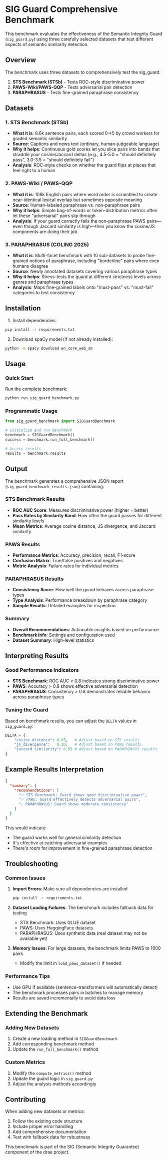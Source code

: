 # SIG Guard Comprehensive Benchmark

This benchmark evaluates the effectiveness of the Semantic Integrity Guard (`sig_guard.py`) using three carefully selected datasets that test different aspects of semantic similarity detection.

## Overview

The benchmark uses three datasets to comprehensively test the sig_guard:

1. **STS Benchmark (STSb)** - Tests ROC-style discriminative power
2. **PAWS-Wiki/PAWS-QQP** - Tests adversarial pair detection
3. **PARAPHRASUS** - Tests fine-grained paraphrase consistency

## Datasets

### 1. STS Benchmark (STSb)
- **What it is**: 8.6k sentence pairs, each scored 0→5 by crowd workers for graded semantic similarity
- **Source**: Captions and news text (ordinary, human-judgeable language)
- **Why it helps**: Continuous gold scores let you slice pairs into bands that straddle your cosine/Jaccard deltas (e.g., 4.5-5.0 = "should definitely pass", 3.0-3.5 = "should definitely fail")
- **Analysis**: ROC-style checks on whether the guard flips at places that feel right to a human

### 2. PAWS-Wiki / PAWS-QQP
- **What it is**: 108k English pairs where word order is scrambled to create near-identical lexical overlap but sometimes opposite meaning
- **Source**: Human-labeled paraphrase vs. non-paraphrase pairs
- **Why it helps**: Simple bag-of-words or token-distribution metrics often let these "adversarial" pairs slip through
- **Analysis**: If your guard correctly fails the non-paraphrase PAWS pairs—even though Jaccard similarity is high—then you know the cosine/JS components are doing their job

### 3. PARAPHRASUS (COLING 2025)
- **What it is**: Multi-facet benchmark with 10 sub-datasets to probe fine-grained notions of paraphrase, including "borderline" pairs where even humans disagree
- **Source**: Newly annotated datasets covering various paraphrase types
- **Why it helps**: Stress-tests the guard at different strictness levels across genres and paraphrase types
- **Analysis**: Maps fine-grained labels onto "must-pass" vs. "must-fail" categories to test consistency

## Installation

1. Install dependencies:
```bash
pip install -r requirements.txt
```

2. Download spaCy model (if not already installed):
```bash
python -m spacy download en_core_web_sm
```

## Usage

### Quick Start
Run the complete benchmark:
```bash
python run_sig_guard_benchmark.py
```

### Programmatic Usage
```python
from sig_guard_benchmark import SIGGuardBenchmark

# Initialize and run benchmark
benchmark = SIGGuardBenchmark()
success = benchmark.run_full_benchmark()

# Access results
results = benchmark.results
```

## Output

The benchmark generates a comprehensive JSON report (`sig_guard_benchmark_results.json`) containing:

### STS Benchmark Results
- **ROC AUC Score**: Measures discriminative power (higher = better)
- **Pass Rates by Similarity Band**: How often the guard passes for different similarity levels
- **Mean Metrics**: Average cosine distance, JS divergence, and Jaccard similarity

### PAWS Results
- **Performance Metrics**: Accuracy, precision, recall, F1-score
- **Confusion Matrix**: True/false positives and negatives
- **Metric Analysis**: Failure rates for individual metrics

### PARAPHRASUS Results
- **Consistency Score**: How well the guard behaves across paraphrase types
- **Type Analysis**: Performance breakdown by paraphrase category
- **Sample Results**: Detailed examples for inspection

### Summary
- **Overall Recommendations**: Actionable insights based on performance
- **Benchmark Info**: Settings and configuration used
- **Dataset Summary**: High-level statistics

## Interpreting Results

### Good Performance Indicators
- **STS Benchmark**: ROC AUC > 0.8 indicates strong discriminative power
- **PAWS**: Accuracy > 0.8 shows effective adversarial detection
- **PARAPHRASUS**: Consistency > 0.8 demonstrates reliable behavior across paraphrase types

### Tuning the Guard
Based on benchmark results, you can adjust the `DELTA` values in `sig_guard.py`:

```python
DELTA = {
    "cosine_distance": 0.05,   # Adjust based on STS results
    "js_divergence":   0.10,   # Adjust based on PAWS results
    "jaccard_similarity": 0.05 # Adjust based on PARAPHRASUS results
}
```

## Example Results Interpretation

```json
{
  "summary": {
    "recommendations": [
      "✅ STS Benchmark: Guard shows good discriminative power",
      "✅ PAWS: Guard effectively detects adversarial pairs",
      "⚠️ PARAPHRASUS: Guard shows moderate consistency"
    ]
  }
}
```

This would indicate:
- The guard works well for general similarity detection
- It's effective at catching adversarial examples
- There's room for improvement in fine-grained paraphrase detection

## Troubleshooting

### Common Issues

1. **Import Errors**: Make sure all dependencies are installed
   ```bash
   pip install -r requirements.txt
   ```

2. **Dataset Loading Failures**: The benchmark includes fallback data for testing
   - STS Benchmark: Uses GLUE dataset
   - PAWS: Uses HuggingFace datasets
   - PARAPHRASUS: Uses synthetic data (real dataset may not be available yet)

3. **Memory Issues**: For large datasets, the benchmark limits PAWS to 1000 pairs
   - Modify the limit in `load_paws_dataset()` if needed

### Performance Tips

- Use GPU if available (sentence-transformers will automatically detect)
- The benchmark processes pairs in batches to manage memory
- Results are saved incrementally to avoid data loss

## Extending the Benchmark

### Adding New Datasets
1. Create a new loading method in `SIGGuardBenchmark`
2. Add corresponding benchmark method
3. Update the `run_full_benchmark()` method

### Custom Metrics
1. Modify the `compute_metrics()` method
2. Update the guard logic in `sig_guard.py`
3. Adjust the analysis methods accordingly

## Contributing

When adding new datasets or metrics:
1. Follow the existing code structure
2. Include proper error handling
3. Add comprehensive documentation
4. Test with fallback data for robustness


This benchmark is part of the SIG (Semantic Integrity Guarantee) component of the drae project.
